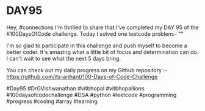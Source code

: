 # DAY95
Hey, #connections I'm thrilled to share that I've completed my DAY 95 of the #100DaysOfCode challenge. Today I solved one leetcode problem:- ""

I'm so glad to participate in this challenge and push myself to become a better coder. It's amazing what a little bit of focus and determination can do. I can't wait to see what the next 5 days bring.

You can check out my daily progress on my Github repository :- https://github.com/its-arihant/100-Days-of-Code-Challenge

#Day95 #DrGVishwanathan #vitbhopal #vitbhopallions #100daysofcodechallenge #DSA #python #leetcode #programming #progress #coding #array #learning 
